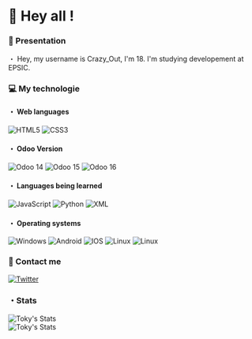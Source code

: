 # 👋 Hey all !
<h3> 🤗 Presentation</h3>
・  Hey, my username is Crazy_Out, I'm 18. I'm studying developement at EPSIC.

<h3>💻 My technologie</h3>
<h4>・ Web languages</h4>
<p>
  <img alt="HTML5" src="https://img.shields.io/badge/html5-%23E34F26.svg?style=for-the-badge&logo=html5&logoColor=white"/>
  <img alt="CSS3" src="https://img.shields.io/badge/css3-%231572B6.svg?style=for-the-badge&logo=css3&logoColor=white"/>
</p>

<h4>・ Odoo Version</h4>
<p>
  <img alt="Odoo 14" src="https://img.shields.io/badge/Odoo-14-%23F9F9F9"/>
  <img alt="Odoo 15" src="https://img.shields.io/badge/Odoo-15-%23714B67"/>
  <img alt="Odoo 16" src="https://img.shields.io/badge/Odoo-16-%2300A09D"/>
</p>  

<h4>・ Languages being learned</h4>
<p>
  <img alt="JavaScript" src="https://img.shields.io/badge/JavaScript-323330?style=for-the-badge&logo=javascript&logoColor=F7DF1E"/>
  <img alt="Python" src="https://img.shields.io/badge/Python-14354C?style=for-the-badge&logo=python&logoColor=white"/>
  <img alt="XML" src="https://img.shields.io/badge/Xml-14354C?style=for-the-badge&logo=xml&logoColor=white"/>
</p>  

<h4>・ Operating systems</h4>
<p>
  <img alt="Windows" src="https://img.shields.io/badge/Windows-0078D6?style=for-the-badge&logo=windows&logoColor=white"/>
  <img alt="Android" src="https://img.shields.io/badge/Android-3DDC84?style=for-the-badge&logo=android&logoColor=white"/>
  <img alt="IOS" src="https://img.shields.io/badge/iOS-000000?style=for-the-badge&logo=ios&logoColor=white"/>
  <img alt="Linux" src="https://img.shields.io/badge/linux-323330?style=for-the-badge&logo=linux&logoColor=white"/>
  <img alt="Linux" src="https://img.shields.io/badge/Macos-0078D6?style=for-the-badge&logo=macos&logoColor=white  "/>
</p>
                                
<h3>🔎 Contact me</h3>
<p>
  <a href="https://twitter.com/CrazyOutOFF"><img alt="Twitter" src="https://img.shields.io/badge/Twitter-%231DA1F2.svg?style=for-the-badge&logo=Twitter&logoColor=white"/></a>
</p>

<h3>・Stats</h3>
<img align="center" alt="Toky's Stats" src="https://github-readme-stats.vercel.app/api?username=crazyoutoff&show_icons=true&hide_border=true&theme=tokyonight" />

<br/>
<img align="center" alt="Toky's Stats" src="https://github-readme-stats.vercel.app/api/top-langs/?username=CrazyOutOff&show_icons=true&layout=compact&hide_border=true&theme=tokyonight" />

